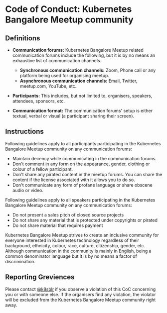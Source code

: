 # Code of Conduct: Kubernetes Bangalore Meetup community

## Definitions

- **Communication forums:** Kubernetes Bangalore Meetup related communication forums include the following, but it is by no means an exhaustive list of communication channels.
    - **Synchronous communication channels:** Zoom, Phone call or any platform being used for organising meetup.
    - **Asynchronous communication channels:** Email, Twitter, meetup.com, YouTube, etc.

- **Participants:** This includes, but not limited to, organisers, speakers, attendees, sponsors, etc.

- **Communication format:** The communication forums' setup is either textual, verbal or visual (a participant sharing their screen).

## Instructions

Following guidelines apply to all participants participating in the Kubernetes Bangalore Meetup community on any communication forums:

- Maintain decency while communicating in the communication forums.
- Don't comment in any form on the appearance, gender, clothing or colour of a fellow participant.
- Don't share any pirated content in the meetup forums. You can share the content if the license associated with it allows you to do so.
- Don't communicate any form of profane language or share obscene audio or video.

Following guidelines apply to all speakers participating in the Kubernetes Bangalore Meetup community on any communication forums:
- Do not present a sales pitch of closed source projects
- Do not share any material that is protected under copyrights or pirated
- Do not share material that requires payment

Kubernetes Bangalore Meetup strives to create an inclusive community for everyone interested in Kubernetes technology regardless of their background, ethnicity, colour, race, culture, citizenship, gender, etc. Although communication in the community is mainly in English, being a common denominator language but it is by no means a factor of discrimination.

## Reporting Greviences

Please contact [@k8sblr](https://twitter.com/k8sBLR) if you observe a violation of this CoC concerning you or with someone else. If the organisers find any violation, the violator will be excluded from the Kubernetes Bangalore Meetup community right away.
